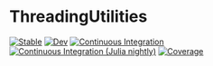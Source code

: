 # ThreadingUtilities

[![Stable](https://img.shields.io/badge/docs-stable-blue.svg)](https://chriselrod.github.io/ThreadingUtilities.jl/stable)
[![Dev](https://img.shields.io/badge/docs-dev-blue.svg)](https://chriselrod.github.io/ThreadingUtilities.jl/dev)
[![Continuous Integration](https://github.com/chriselrod/ThreadingUtilities.jl/workflows/CI/badge.svg)](https://github.com/chriselrod/ThreadingUtilities.jl/actions?query=workflow%3ACI)
[![Continuous Integration (Julia nightly)](https://github.com/chriselrod/ThreadingUtilities.jl/workflows/CI%20(Julia%20nightly)/badge.svg)](https://github.com/chriselrod/ThreadingUtilities.jl/actions?query=workflow%3A%22CI+%28Julia+nightly%29%22)
[![Coverage](https://codecov.io/gh/chriselrod/ThreadingUtilities.jl/branch/master/graph/badge.svg)](https://codecov.io/gh/chriselrod/ThreadingUtilities.jl)
